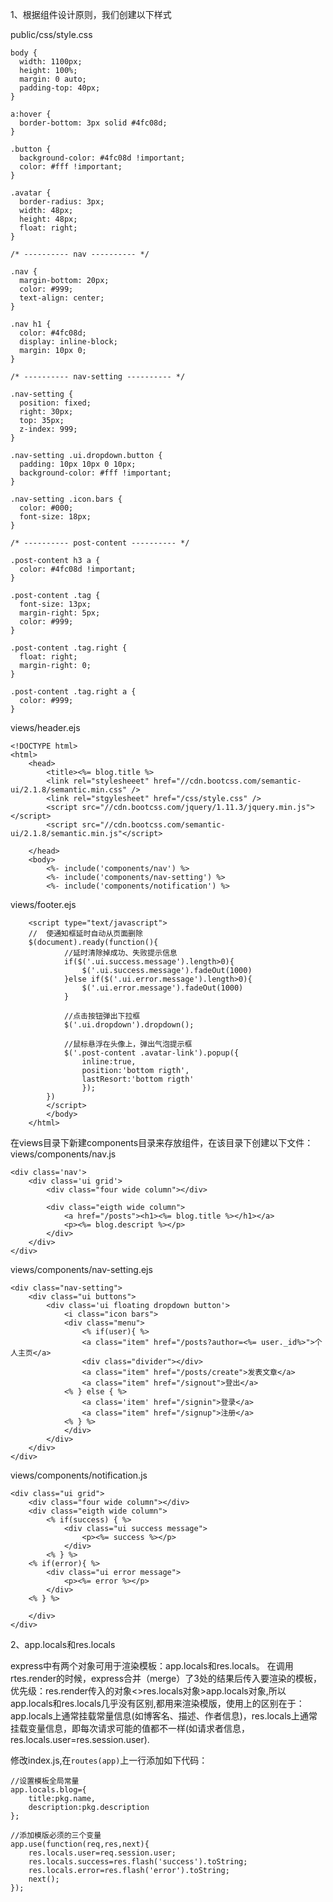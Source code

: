 1、根据组件设计原则，我们创建以下样式

public/css/style.css

	body {
	  width: 1100px;
	  height: 100%;
	  margin: 0 auto;
	  padding-top: 40px;
	}

	a:hover {
	  border-bottom: 3px solid #4fc08d;
	}

	.button {
	  background-color: #4fc08d !important;
	  color: #fff !important;
	}

	.avatar {
	  border-radius: 3px;
	  width: 48px;
	  height: 48px;
	  float: right;
	}

	/* ---------- nav ---------- */

	.nav {
	  margin-bottom: 20px;
	  color: #999;
	  text-align: center;
	}

	.nav h1 {
	  color: #4fc08d;
	  display: inline-block;
	  margin: 10px 0;
	}

	/* ---------- nav-setting ---------- */

	.nav-setting {
	  position: fixed;
	  right: 30px;
	  top: 35px;
	  z-index: 999;
	}

	.nav-setting .ui.dropdown.button {
	  padding: 10px 10px 0 10px;
	  background-color: #fff !important;
	}

	.nav-setting .icon.bars {
	  color: #000;
	  font-size: 18px;
	}

	/* ---------- post-content ---------- */

	.post-content h3 a {
	  color: #4fc08d !important;
	}

	.post-content .tag {
	  font-size: 13px;
	  margin-right: 5px;
	  color: #999;
	}

	.post-content .tag.right {
	  float: right;
	  margin-right: 0;
	}

	.post-content .tag.right a {
	  color: #999;
	}

views/header.ejs
	
	<!DOCTYPE html>
	<html>
		<head>
			<title><%= blog.title %>
			<link rel="stylesheeet" href="//cdn.bootcss.com/semantic-ui/2.1.8/semantic.min.css" />
			<link rel="stgylesheet" href="/css/style.css" />
			<script src="//cdn.bootcss.com/jquery/1.11.3/jquery.min.js"></script>
			<script src="//cdn.bootcss.com/semantic-ui/2.1.8/semantic.min.js"</script>

		</head>
		<body>
			<%- include('components/nav') %>
			<%- include('components/nav-setting') %>
			<%- include('components/notification') %>


views/footer.ejs
	
		<script type="text/javascript">
		//	使通知框延时自动从页面删除
		$(document).ready(function(){
				//延时清除掉成功、失败提示信息
				if($('.ui.success.message').length>0){
					$('.ui.success.message').fadeOut(1000)
				}else if($('.ui.error.message').length>0){
					$('.ui.error.message').fadeOut(1000)
				}

				//点击按钮弹出下拉框
				$('.ui.dropdown').dropdown();

				//鼠标悬浮在头像上，弹出气泡提示框
				$('.post-content .avatar-link').popup({
					inline:true,
					position:'bottom rigth',
					lastResort:'bottom rigth'
					});
			})
			</script>
			</body>
		</html>

在views目录下新建components目录来存放组件，在该目录下创建以下文件：
views/components/nav.js
	
	<div class='nav'>
		<div class='ui grid'>
			<div class="four wide column"></div>

			<div class="eigth wide column">
				<a href="/posts"><h1><%= blog.title %></h1></a>
				<p><%= blog.descript %></p>
			</div>
		</div>
	</div>


views/components/nav-setting.ejs
	
	<div class="nav-setting">
		<div class="ui buttons">
			<div class='ui floating dropdown button'>
				<i class="icon bars">
				<div class="menu">
					<% if(user){ %>
					<a class="item" href="/posts?author=<%= user._id%>">个人主页</a>
					<div class="divider"></div>
					<a class="item" href="/posts/create">发表文章</a>
					<a class="item" href="/signout">登出</a>
				<% } else { %>
					<a class='item' href="/signin">登录</a>
					<a class="item" href="/signup">注册</a>
				<% } %> 
				</div>
			</div>
		</div>
	</div>

views/components/notification.js
	
	<div class="ui grid">
		<div class="four wide column"></div>
		<div class="eigth wide column">
			<% if(success) { %>
				<div class="ui success message">
					<p><%= success %></p>
				</div>
			<% } %>
		<% if(error){ %>
			<div class="ui error message">
				<p><%= error %></p>
			</div>
		<% } %>

		</div>
	</div>


2、app.locals和res.locals
 
 express中有两个对象可用于渲染模板：app.locals和res.locals。
 在调用rtes.render的时候，express合并（merge）了3处的结果后传入要渲染的模板，优先级：res.render传入的对象<>res.locals对象>app.locals对象,所以app.locals和res.locals几乎没有区别,都用来渲染模版，使用上的区别在于：app.locals上通常挂载常量信息(如博客名、描述、作者信息)，res.locals上通常挂载变量信息，即每次请求可能的值都不一样(如请求者信息，res.locals.user=res.session.user).

 
修改index.js,在`routes(app)`上一行添加如下代码：

	
	//设置模板全局常量
	app.locals.blog={
		title:pkg.name,
	 	description:pkg.description
	};

	//添加模版必须的三个变量
	app.use(function(req,res,next){
		res.locals.user=req.session.user;
		res.locals.success=res.flash('success').toString;
		res.locals.error=res.flash('error').toString;
		next();
	});



